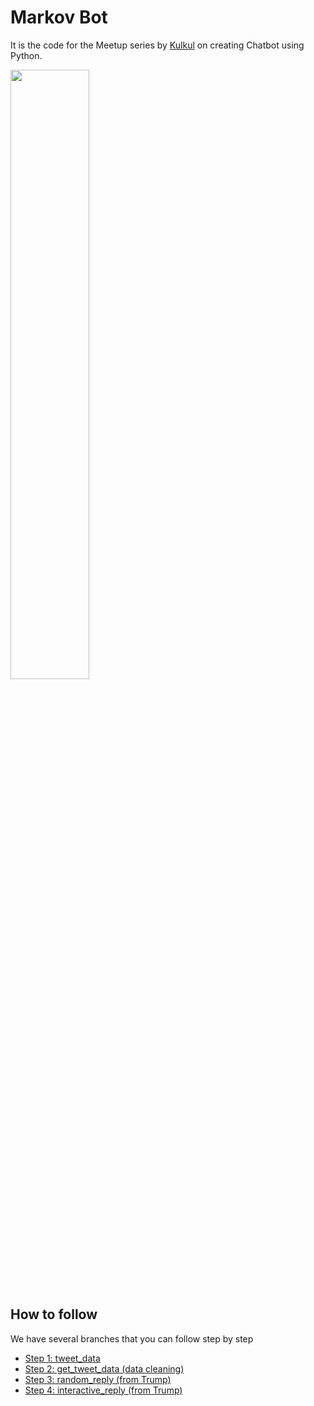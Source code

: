 # Markov Bot


It is the code for the Meetup series by [Kulkul](https://kulkul.tech) on creating Chatbot using Python.

<a href="https://www.youtube.com/watch?v=YXOCGFzOtPo">
  <img src="http://i3.ytimg.com/vi/YXOCGFzOtPo/hqdefault.jpg" width="50%">
</a>

## How to follow

We have several branches that you can follow step by step

- [Step 1: tweet_data](https://github.com/kulkultech/markov-bot/tree/tweet_data)
- [Step 2: get_tweet_data (data cleaning)](https://github.com/kulkultech/markov-bot/tree/get_tweet_data)
- [Step 3: random_reply (from Trump)](https://github.com/kulkultech/markov-bot/tree/random_reply)
- [Step 4: interactive_reply (from Trump)](https://github.com/kulkultech/markov-bot/tree/interactive_reply)
